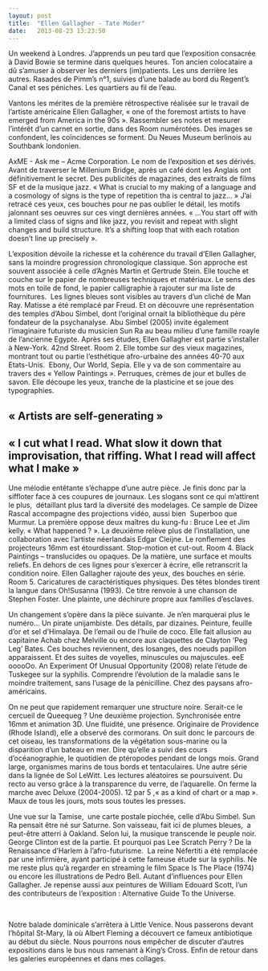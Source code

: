 ```yaml
---
layout: post
title:  "Ellen Gallagher - Tate Moder"
date:   2013-08-23 13:23:50
---
```


<p>Un weekend à Londres. J’apprends un peu tard que l’exposition consacrée à David Bowie se termine dans quelques heures. Ton ancien colocataire a dû s’amuser à observer les derniers (im)patients. Les uns derrière les autres. Rasades de Pimm’s n°1, suivies d’une balade au bord du Regent’s Canal et ses péniches. Les quartiers au fil de l’eau.</p>

<p>Vantons les mérites de la première rétrospective réalisée sur le travail de l’artiste américaine Ellen Gallagher, « one of the foremost artists to have emerged from America in the 90s ». Rassembler ses notes et mesurer l’intérêt d’un carnet en sortie, dans des Room numérotées. Des images se confondent, les coïncidences se forment. Du Neues Museum berlinois au Southbank londonien.</p>

<p>AxME - Ask me – Acme Corporation. Le nom de l’exposition et ses dérivés. Avant de traverser le Millenium Bridge, après un café dont les Anglais ont définitivement le secret. Des publicités de magazines, des extraits de films SF et de la musique jazz. « What is crucial to my making of a language and a cosmology of signs is the type of repetition tha is central to jazz… » J’ai retracé ces yeux, ces bouches pour ne pas oublier le détail, les motifs jalonnant ses oeuvres sur ces vingt dernières années. « …You start off with a limited class of signs and like jazz, you revisit and repeat with slight changes and build structure. It’s a shifting loop that with each rotation doesn’t line up precisely ».</p>

<p>L’exposition dévoile la richesse et la cohérence du travail d’Ellen Gallagher, sans la moindre progression chronologique classique. Son approche est souvent associée à celle d’Agnès Martin et Gertrude Stein. Elle touche et couche sur le papier de nombreuses techniques et matériaux. Le sens des mots en toile de fond, le papier calligraphie à rajouter sur ma liste de fournitures.  Les lignes bleues sont visibles au travers d’un cliché de Man Ray. Matisse a été remplacé par Freud. Et on découvre une représentation des temples d’Abou Simbel, dont l’original ornait la bibliothèque du père fondateur de la psychanalyse. Abu Simbel (2005) invite également l’imaginaire futuriste du musicien Sun Ra au beau milieu d’une famille roayle de l’ancienne Egypte. Après ses études, Ellen Gallagher est partie s’installer à New-York. 42nd Street. Room 2. Elle tombe sur des vieux magazines, montrant tout ou partie l’esthétique afro-urbaine des années 40-70 aux Etats-Unis.  Ebony, Our World, Sepia. Elle y va de son commentaire au travers des « Yellow Paintings ». Perruques, crèmes de jour et bulles de savon. Elle découpe les yeux, tranche de la plasticine et se joue des typographies.</p>

<h2>« Artists are self-generating »</h2>

<h2>« I cut what I read. What slow it down that improvisation, that riffing. What I read will affect what I make »</h2>

<p>Une mélodie entêtante s’échappe d’une autre pièce. Je finis donc par la siffloter face à ces coupures de journaux. Les slogans sont ce qui m’attirent le plus,  détaillant plus tard la diversité des modelages. Ce sample de Dizee Rascal accompagne des projections vidéo, aussi bien  Superboo que Murmur. La première oppose deux maîtres du kung-fu : Bruce Lee et Jim kelly. « What happened ? ». La deuxième relève plus de l’installation, une collaboration avec l’artiste néerlandais Edgar Cleijne. Le ronflement des projecteurs 16mm est étourdissant. Stop-motion et cut-out. Room 4. Black Paintings – translucides ou opaques. De la matière, une surface et moults reliefs. En dehors de ces lignes pour s’exercer à écrire, elle retranscrit la condition noire. Ellen Gallagher rajoute des yeux, des bouches en série. Room 5. Caricatures de caractéristiques physiques. Des têtes blondes tirent la langue dans Oh!Susanna (1993). Ce titre renvoie à une chanson de Stephen Foster. Une plainte, une déchirure propre aux familles d’esclaves.</p>

<p>Un changement s’opère dans la pièce suivante. Je n’en marquerai plus le numéro… Un pirate unijambiste. Des détails, par dizaines. Peinture, feuille d’or et sel d’Himalaya. De l’email ou de l’huile de coco. Elle fait allusion au capitaine Achab chez Melville ou encore aux claquettes de Clayton ‘Peg Leg’ Bates. Ces bouches reviennent, des losanges, des noeuds papillon apparaissent. Et des suites de voyelles, minuscules ou majuscules. eeE ooooOo. An Experiment Of Unusual Opportunity (2008) relate l’étude de Tuskegee sur la syphilis. Comprendre l’évolution de la maladie sans le moindre traitement, sans l’usage de la pénicilline. Chez des paysans afro-américains.</p>

<p>On ne peut que rapidement remarquer une structure noire. Serait-ce le cercueil de Queequeg ? Une deuxième projection. Synchronisée entre 16mm et animation 3D. Une fluidité, une présence. Originaire de Providence (Rhode Island), elle a observé des cormorans. On suit donc le parcours de cet oiseau, les transformations de la végétation sous-marine ou la disparition d’un bateau en mer. Dire qu’elle a suivi des cours d’océanographie, le quotidien de ptéropodes pendant de longs mois. Grand large, organismes marins de tous bords et tentaculaires. Une autre série dans la lignée de Sol LeWitt. Les lectures aléatoires se poursuivent. Du recto au verso grâce à la transparence du verre, de l’aquarelle. On ferme la marche avec Deluxe (2004-2005). 12 par 5 ,« as a kind of chart or a map ». Maux de tous les jours, mots sous toutes les presses.</p>

<p>Une vue sur la Tamise,  une carte postale piochée, celle d’Abu Simbel. Sun Ra pensait être né sur Saturne. Son vaisseau, fait ici de plumes bleues,  a peut-être atterri à Oakland. Selon lui, la musique transcende le peuple noir. George Clinton est de la partie. Et pourquoi pas Lee Scratch Perry ? De la Renaissance d’Harlem à l’afro-futurisme.  La reine Néfertiti a été remplacée par une infirmière, ayant participé à cette fameuse étude sur la syphilis. Ne me reste plus qu’à regarder en streaming le film Space Is The Place (1974) ou encore les illustrations de Pedro Bell. Autant d’influences pour Ellen Gallagher. Je repense aussi aux peintures de William Edouard Scott, l’un des contributeurs de l’exposition : Alternative Guide To the Universe.</p> 

<p>Notre balade dominicale s’arrêtera à Little Venice. Nous passerons devant l’hôpital St-Mary, là où Albert Fleming a découvert ce fameux antibiotique au début du siècle. Nous pourrons nous empêcher de discuter d’autres expositions dans le bus nous ramenant à King’s Cross.
Enfin de retour dans les galeries européennes et dans mes collages.</p>


